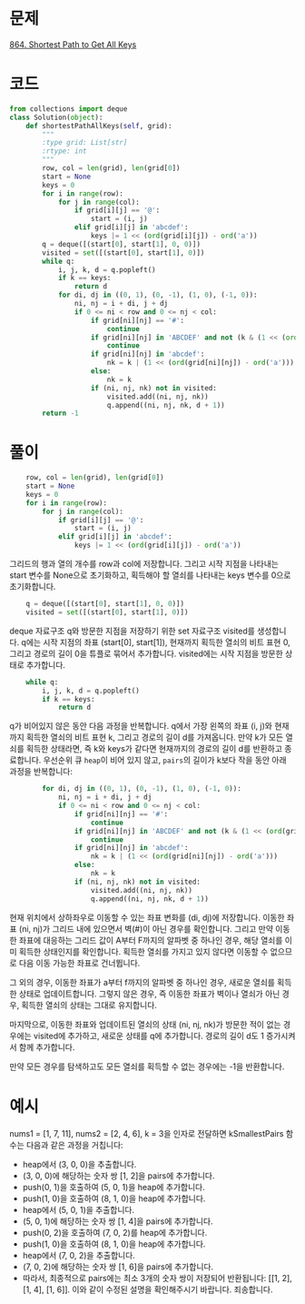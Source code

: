 # 문제

[864. Shortest Path to Get All Keys](https://leetcode.com/problems/shortest-path-to-get-all-keys/)

# 코드

```python
from collections import deque
class Solution(object):
    def shortestPathAllKeys(self, grid):
        """
        :type grid: List[str]
        :rtype: int
        """
        row, col = len(grid), len(grid[0])
        start = None
        keys = 0
        for i in range(row):
            for j in range(col):
                if grid[i][j] == '@':
                    start = (i, j)
                elif grid[i][j] in 'abcdef':
                    keys |= 1 << (ord(grid[i][j]) - ord('a'))
        q = deque([(start[0], start[1], 0, 0)])
        visited = set([(start[0], start[1], 0)])
        while q:
            i, j, k, d = q.popleft()
            if k == keys:
                return d
            for di, dj in ((0, 1), (0, -1), (1, 0), (-1, 0)):
                ni, nj = i + di, j + dj
                if 0 <= ni < row and 0 <= nj < col:
                    if grid[ni][nj] == '#':
                        continue
                    if grid[ni][nj] in 'ABCDEF' and not (k & (1 << (ord(grid[ni][nj]) - ord('A')))):
                        continue
                    if grid[ni][nj] in 'abcdef':
                        nk = k | (1 << (ord(grid[ni][nj]) - ord('a')))
                    else:
                        nk = k
                    if (ni, nj, nk) not in visited:
                        visited.add((ni, nj, nk))
                        q.append((ni, nj, nk, d + 1))
        return -1
```

# 풀이

```python
    row, col = len(grid), len(grid[0])
    start = None
    keys = 0
    for i in range(row):
        for j in range(col):
            if grid[i][j] == '@':
                start = (i, j)
            elif grid[i][j] in 'abcdef':
                keys |= 1 << (ord(grid[i][j]) - ord('a'))
```

그리드의 행과 열의 개수를 row과 col에 저장합니다. 그리고 시작 지점을 나타내는 start 변수를 None으로 초기화하고, 획득해야 할 열쇠를 나타내는 keys 변수를 0으로 초기화합니다.

```python
    q = deque([(start[0], start[1], 0, 0)])
    visited = set([(start[0], start[1], 0)])
```

deque 자료구조 q와 방문한 지점을 저장하기 위한 set 자료구조 visited를 생성합니다. q에는 시작 지점의 좌표 (start[0], start[1]), 현재까지 획득한 열쇠의 비트 표현 0, 그리고 경로의 길이 0을 튜플로 묶어서 추가합니다. visited에는 시작 지점을 방문한 상태로 추가합니다.

```python
    while q:
        i, j, k, d = q.popleft()
        if k == keys:
            return d
```

q가 비어있지 않은 동안 다음 과정을 반복합니다. q에서 가장 왼쪽의 좌표 (i, j)와 현재까지 획득한 열쇠의 비트 표현 k, 그리고 경로의 길이 d를 가져옵니다. 만약 k가 모든 열쇠를 획득한 상태라면, 즉 k와 keys가 같다면 현재까지의 경로의 길이 d를 반환하고 종료합니다.
우선순위 큐 `heap`이 비어 있지 않고, `pairs`의 길이가 k보다 작을 동안 아래 과정을 반복합니다:

```python
        for di, dj in ((0, 1), (0, -1), (1, 0), (-1, 0)):
            ni, nj = i + di, j + dj
            if 0 <= ni < row and 0 <= nj < col:
                if grid[ni][nj] == '#':
                    continue
                if grid[ni][nj] in 'ABCDEF' and not (k & (1 << (ord(grid[ni][nj]) - ord('A')))):
                    continue
                if grid[ni][nj] in 'abcdef':
                    nk = k | (1 << (ord(grid[ni][nj]) - ord('a')))
                else:
                    nk = k
                if (ni, nj, nk) not in visited:
                    visited.add((ni, nj, nk))
                    q.append((ni, nj, nk, d + 1))

```

현재 위치에서 상하좌우로 이동할 수 있는 좌표 변화를 (di, dj)에 저장합니다. 이동한 좌표 (ni, nj)가 그리드 내에 있으면서 벽(#)이 아닌 경우를 확인합니다. 그리고 만약 이동한 좌표에 대응하는 그리드 값이 A부터 F까지의 알파벳 중 하나인 경우, 해당 열쇠를 이미 획득한 상태인지를 확인합니다. 획득한 열쇠를 가지고 있지 않다면 이동할 수 없으므로 다음 이동 가능한 좌표로 건너뜁니다.

그 외의 경우, 이동한 좌표가 a부터 f까지의 알파벳 중 하나인 경우, 새로운 열쇠를 획득한 상태로 업데이트합니다. 그렇지 않은 경우, 즉 이동한 좌표가 벽이나 열쇠가 아닌 경우, 획득한 열쇠의 상태는 그대로 유지합니다.

마지막으로, 이동한 좌표와 업데이트된 열쇠의 상태 (ni, nj, nk)가 방문한 적이 없는 경우에는 visited에 추가하고, 새로운 상태를 q에 추가합니다. 경로의 길이 d도 1 증가시켜서 함께 추가합니다.

만약 모든 경우를 탐색하고도 모든 열쇠를 획득할 수 없는 경우에는 -1을 반환합니다.

# 예시

nums1 = [1, 7, 11], nums2 = [2, 4, 6], k = 3을 인자로 전달하면 kSmallestPairs 함수는 다음과 같은 과정을 거칩니다:

- heap에서 (3, 0, 0)을 추출합니다.
- (3, 0, 0)에 해당하는 숫자 쌍 [1, 2]을 pairs에 추가합니다.
- push(0, 1)을 호출하여 (5, 0, 1)을 heap에 추가합니다.
- push(1, 0)을 호출하여 (8, 1, 0)을 heap에 추가합니다.
- heap에서 (5, 0, 1)을 추출합니다.
- (5, 0, 1)에 해당하는 숫자 쌍 [1, 4]을 pairs에 추가합니다.
- push(0, 2)을 호출하여 (7, 0, 2)를 heap에 추가합니다.
- push(1, 0)을 호출하여 (8, 1, 0)을 heap에 추가합니다.
- heap에서 (7, 0, 2)을 추출합니다.
- (7, 0, 2)에 해당하는 숫자 쌍 [1, 6]을 pairs에 추가합니다.
- 따라서, 최종적으로 pairs에는 최소 3개의 숫자 쌍이 저장되어 반환됩니다: [[1, 2], [1, 4], [1, 6]]. 이와 같이 수정된 설명을 확인해주시기 바랍니다. 죄송합니다.
